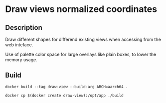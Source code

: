 # Draw views normalized coordinates


## Description

Draw different shapes for differend existing views when accessing from the web inteface.

Use of palette color space for large overlays like plain boxes, to lower the memory usage.

## Build

```
docker build --tag draw-view --build-arg ARCH=aarch64 .
```
```
docker cp $(docker create draw-view):/opt/app ./build
```